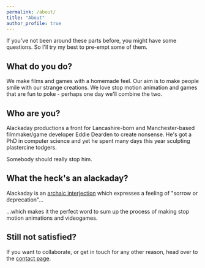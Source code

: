 ```yaml
---
permalink: /about/
title: "About"
author_profile: true
---
```


If you've not been around these parts before, you might have some questions.
So I'll try my best to pre-empt some of them.

## What do you do?
We make films and games with a homemade feel.
Our aim is to make people smile with our strange creations.
We love stop motion animation and games that are fun to poke - perhaps one day we'll combine the two.

## Who are you?
Alackaday productions a front for Lancashire-born and Manchester-based filmmaker/game developer Eddie Dearden to create nonsense.
He's got a PhD in computer science and yet he spent many days this year sculpting plastercine todgers.

Somebody should really stop him.

## What the heck's an alackaday?
Alackaday is an [archaic interjection](https://www.merriam-webster.com/dictionary/alackaday) which expresses a feeling of "sorrow or deprecation"...

...which makes it the perfect word to sum up the process of making stop motion animations and videogames.

## Still not satisfied?

If you want to collaborate, or get in touch for any other reason, head over to the [contact page](/contact).